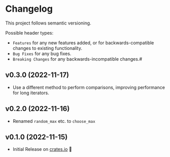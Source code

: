 # Changelog

This project follows semantic versioning.

Possible header types:

- `Features` for any new features added, or for backwards-compatible
  changes to existing functionality.
- `Bug Fixes` for any bug fixes.
- `Breaking Changes` for any backwards-incompatible changes.#

## v0.3.0 (2022-11-17)

- Use a different method to perform comparisons, improving performance for long iterators.

[crates.io]: https://crates.io/crates/kindness
## v0.2.0 (2022-11-16)

- Renamed `random_max` etc. to `choose_max`

[crates.io]: https://crates.io/crates/kindness

## v0.1.0 (2022-11-15)

- Initial Release on [crates.io] :tada:

[crates.io]: https://crates.io/crates/kindness
